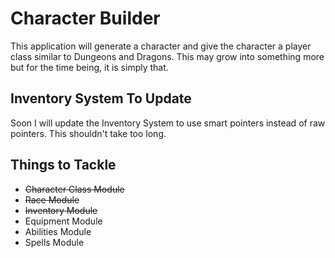 # Character Builder

This application will generate a character and give the character a 
player class similar to Dungeons and Dragons.  This may grow into something more but 
for the time being, it is simply that.

## Inventory System To Update

Soon I will update the Inventory System to use smart pointers instead of raw pointers. 
This shouldn't take too long.

## Things to Tackle
- ~~Character Class Module~~
- ~~Race Module~~
- ~~Inventory Module~~
- Equipment Module
- Abilities Module
- Spells Module
